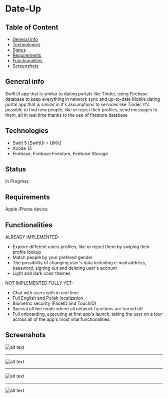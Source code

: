 # Date-Up

## Table of Content
* [General Info](#general-info)
* [Technologies](#technologies)
* [Status](#status)
* [Requirements](#requirements)
* [Functionalities](#functionalities)
* [Screenshots](#screenshots)


## General info
SwiftUI app that is similar to dating portals like Tinder,  using Firebase database to keep everything in network sync and up-to-date
Mobile dating portal app that is similar in it's assumptions to services like Tinder. It's possible to find new people, like or reject their profiles, send messages to them, all in real time thanks to the use of firestore database


## Technologies
* Swift 5 [SwiftUI + UIKit]    
* Xcode 13  
* Firebase, Firebase Firestore, Firebase Storage            


## Status
In Progress


## Requirements
Apple iPhone device


## Functionalities

ALREADY IMPLEMENTED:
* Explore different users profiles, like or reject them by swiping their profile lookup
* Match people by your prefered gender
* The possibility of changing user's data including e-mail address, password, signing out and deleting user's account
* Light and dark color themes

NOT IMPLEMENTED FULLY YET:
* Chat with users with in real time
* Full English and Polish localization
* Biometric security (FaceID and TouchID)
* Special offline mode where all network functions are turned off.
* Full onboarding, executing at first app's launch, taking the user on a tour across all of the app's most vital functionalities.


## Screenshots

![alt text](https://github.com/ljaniszewski00/Date-Up/blob/main/Date-Up/Screenshots/HomeTab.png?raw=true)

------------------------------------------------

![alt text](https://github.com/ljaniszewski00/Date-Up/blob/main/Date-Up/Screenshots/ProfileTab.png?raw=true)

------------------------------------------------

![alt text](https://github.com/ljaniszewski00/Date-Up/blob/main/Date-Up/Screenshots/LoginTab.png?raw=true)

------------------------------------------------

![alt text](https://github.com/ljaniszewski00/Date-Up/blob/main/Date-Up/Screenshots/RegisterTab.png?raw=true)

